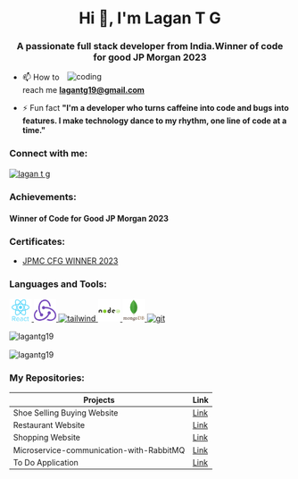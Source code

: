 <h1 align="center">Hi 👋, I'm Lagan T G</h1>
<h3 align="center">A passionate full stack developer from India.Winner of code for good JP Morgan 2023</h3>

<img align='right' alt='coding' width="400" src="https://camo.githubusercontent.com/5ddf73ad3a205111cf8c686f687fc216c2946a75005718c8da5b837ad9de78c9/68747470733a2f2f7468756d62732e6766796361742e636f6d2f4576696c4e657874446576696c666973682d736d616c6c2e676966">

- 📫 How to reach me **lagantg19@gmail.com**

- ⚡ Fun fact **"I'm a developer who turns caffeine into code and bugs into features. I make technology dance to my rhythm, one line of code at a time."**

<h3 align="left">Connect with me:</h3>
<p align="left">
<a href="https://www.linkedin.com/in/lagan-t-g-26512a22b/" target="blank"><img align="center" src="https://raw.githubusercontent.com/rahuldkjain/github-profile-readme-generator/master/src/images/icons/Social/linked-in-alt.svg" alt="lagan t g" height="30" width="40" /></a>
</p>

<h3>Achievements:</h3>


<h4>Winner of Code for Good JP Morgan 2023</h4>


<h3 align="left">Certificates:</h3>

<ul>
  <li><a href="https://drive.google.com/file/d/1Y39qMv4dTdk5LhXoHyvac0771MHSgHBn/view?usp=sharing">JPMC CFG WINNER 2023</a></li>
  
</ul>
<h3 align="left">Languages and Tools:</h3>
<p align="left"><a href="https://reactjs.org/" target="_blank" rel="noreferrer"> <img src="https://raw.githubusercontent.com/devicons/devicon/master/icons/react/react-original-wordmark.svg" alt="react" width="40" height="40"/> </a> <a href="https://redux.js.org" target="_blank" rel="noreferrer"> <img src="https://raw.githubusercontent.com/devicons/devicon/master/icons/redux/redux-original.svg" alt="redux" width="40" height="40"/> </a> <a href="https://tailwindcss.com/" target="_blank" rel="noreferrer"> <img src="https://www.vectorlogo.zone/logos/tailwindcss/tailwindcss-icon.svg" alt="tailwind" width="40" height="40"/> </a>  <a href="https://nodejs.org" target="_blank" rel="noreferrer"> <img src="https://raw.githubusercontent.com/devicons/devicon/master/icons/nodejs/nodejs-original-wordmark.svg" alt="nodejs" width="40" height="40"/> </a><a href="https://www.mongodb.com/" target="_blank" rel="noreferrer"> <img src="https://raw.githubusercontent.com/devicons/devicon/master/icons/mongodb/mongodb-original-wordmark.svg" alt="mongodb" width="40" height="40"/> <a href="https://git-scm.com/" target="_blank" rel="noreferrer"> <img src="https://www.vectorlogo.zone/logos/git-scm/git-scm-icon.svg" alt="git" width="40" height="40"/> </a> </a>  </p>

<p><img align="center" src="https://github-readme-stats.vercel.app/api/top-langs?username=lagantg19&show_icons=true&locale=en&layout=compact" alt="lagantg19" /></p>

<p><img align="center" src="https://github-readme-streak-stats.herokuapp.com/?user=lagantg19&" alt="lagantg19" /></p>
<h3 align="left">My Repositories:</h3>

| Projects                            | Link                                                                                    |
| ----------------------------------- | --------------------------------------------------------------------------------------- |
| Shoe Selling Buying Website         | [Link](https://github.com/lagantg19/ShoeLag)                                           |
| Restaurant Website                  | [Link](https://github.com/lagantg19/Laup-Restaurant-)                                   |
| Shopping Website                    | [Link](https://github.com/lagantg19/Shopping-website)                                  |
| Microservice-communication-with-RabbitMQ | [Link](https://github.com/lagantg19/Microservice-communication-with-RabbitMQ-PES1UG20CS555) |
| To Do Application                    | [Link](https://github.com/lagantg19/To-Do-Application)                                  |



